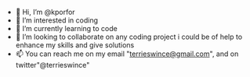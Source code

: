 - 👋 Hi, I’m @kporfor
- 👀 I’m interested in coding
- 🌱 I’m currently learning to code 
- 💞️ I’m looking to collaborate on any coding project i could be of help to enhance my skills and give solutions
- 📫 You can reach me on my email "terrieswince@gmail.com", and on twitter"@terrieswince"

<!---
kporfor/kporfor is a ✨ special ✨ repository because its `README.md` (this file) appears on your GitHub profile.
You can click the Preview link to take a look at your changes.
--->
